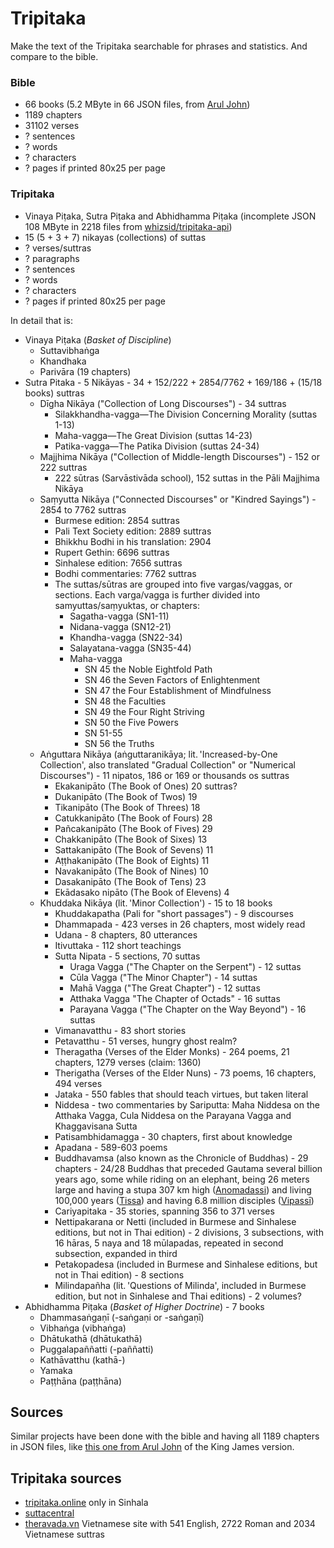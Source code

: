 # Tripitaka

Make the text of the Tripitaka searchable for phrases and statistics. And compare to the bible.

### Bible

- 66 books (5.2 MByte in 66 JSON files, from [Arul John](https://github.com/aruljohn/Bible-kjv))
- 1189 chapters
- 31102 verses
- ? sentences
- ? words
- ? characters
- ? pages if printed 80x25 per page

### Tripitaka

- Vinaya Piṭaka, Sutra Piṭaka and Abhidhamma Piṭaka (incomplete JSON 108 MByte in 2218 files from [whizsid/tripitaka-api](https://github.com/whizsid/tripitaka-api))
- 15 (5 + 3 + 7) nikayas (collections) of suttas
- ? verses/suttras
- ? paragraphs
- ? sentences
- ? words
- ? characters
- ? pages if printed 80x25 per page

In detail that is:
- Vinaya Piṭaka (_Basket of Discipline_)
  - Suttavibhaṅga
  - Khandhaka
  - Parivāra (19 chapters)
- Sutra Pitaka - 5 Nikāyas - 34 + 152/222 + 2854/7762 + 169/186 + (15/18 books) suttras
  - Dīgha Nikāya ("Collection of Long Discourses") - 34 suttras
    - Silakkhandha-vagga—The Division Concerning Morality (suttas 1-13)
    - Maha-vagga—The Great Division (suttas 14-23)
    - Patika-vagga—The Patika Division (suttas 24-34)
  - Majjhima Nikāya ("Collection of Middle-length Discourses") - 152 or 222 suttras
    - 222 sūtras (Sarvāstivāda school), 152 suttas in the Pāli Majjhima Nikāya
  - Saṃyutta Nikāya ("Connected Discourses" or "Kindred Sayings") - 2854 to 7762 suttras
    - Burmese edition: 2854 suttras
    - Pali Text Society edition: 2889 suttras
    - Bhikkhu Bodhi in his translation: 2904
    - Rupert Gethin: 6696 suttras
    - Sinhalese edition: 7656 suttras
    - Bodhi commentaries: 7762 suttras
    - The suttas/sūtras are grouped into five vargas/vaggas, or sections. Each varga/vagga is further divided into samyuttas/saṃyuktas, or chapters:
      - Sagatha-vagga (SN1-11)
      - Nidana-vagga (SN12-21)
      - Khandha-vagga (SN22-34)
      - Salayatana-vagga (SN35-44)
      - Maha-vagga
        - SN 45 the Noble Eightfold Path
        - SN 46 the Seven Factors of Enlightenment
        - SN 47 the Four Establishment of Mindfulness
        - SN 48 the Faculties
        - SN 49 the Four Right Striving
        - SN 50 the Five Powers
        - SN 51-55
        - SN 56 the Truths
  - Aṅguttara Nikāya (aṅguttaranikāya; lit. 'Increased-by-One Collection', also translated "Gradual Collection" or "Numerical Discourses") - 11 nipatos, 186 or 169 or thousands os suttras
    - Ekakanipāto (The Book of Ones) 20 suttras?
    - Dukanipāto (The Book of Twos) 19
    - Tikanipāto (The Book of Threes) 18
    - Catukkanipāto (The Book of Fours) 28
    - Pañcakanipāto (The Book of Fives) 29
    - Chakkanipāto (The Book of Sixes) 13
    - Sattakanipāto (The Book of Sevens) 11
    - Aṭṭhakanipāto (The Book of Eights) 11
    - Navakanipāto (The Book of Nines) 10
    - Dasakanipāto (The Book of Tens) 23
    - Ekādasako nipāto (The Book of Elevens) 4
  - Khuddaka Nikāya (lit. 'Minor Collection') - 15 to 18 books
    - Khuddakapatha (Pali for "short passages") - 9 discourses
    - Dhammapada - 423 verses in 26 chapters, most widely read
    - Udana - 8 chapters, 80 utterances
    - Itivuttaka - 112 short teachings
    - Sutta Nipata - 5 sections, 70 suttas
      - Uraga Vagga ("The Chapter on the Serpent") - 12 suttas
      - Cūla Vagga ("The Minor Chapter") - 14 suttas
      - Mahā Vagga ("The Great Chapter") - 12 suttas
      - Atthaka Vagga "The Chapter of Octads" - 16 suttas
      - Parayana Vagga ("The Chapter on the Way Beyond") - 16 suttas
    - Vimanavatthu - 83 short stories
    - Petavatthu - 51 verses, hungry ghost realm?
    - Theragatha (Verses of the Elder Monks) - 264 poems, 21 chapters, 1279 verses (claim: 1360)
    - Therigatha (Verses of the Elder Nuns) - 73 poems, 16 chapters, 494 verses
    - Jataka - 550 fables that should teach virtues, but taken literal
    - Niddesa - two commentaries by Sariputta: Maha Niddesa on the Atthaka Vagga, Cula Niddesa on the Parayana Vagga and Khaggavisana Sutta
    - Patisambhidamagga - 30 chapters, first about knowledge
    - Apadana - 589-603 poems
    - Buddhavamsa (also known as the Chronicle of Buddhas) - 29 chapters - 24/28 Buddhas that preceded Gautama several billion years ago, some while riding on an elephant, being 26 meters large and having a stupa 307 km high ([Anomadassi](https://en.wikipedia.org/wiki/Anomadassi)) and living 100,000 years ([Tissa](https://en.wikipedia.org/wiki/Tissa_Buddha)) and having 6.8 million disciples ([Vipassī](https://en.wikipedia.org/wiki/Vipassī))
    - Cariyapitaka - 35 stories, spanning 356 to 371 verses
    - Nettipakarana or Netti (included in Burmese and Sinhalese editions, but not in Thai edition) - 2 divisions, 3 subsections, with 16 hāras, 5 naya and 18 mūlapadas, repeated in second subsection, expanded in third
    - Petakopadesa (included in Burmese and Sinhalese editions, but not in Thai edition) - 8 sections
    - Milindapañha (lit. 'Questions of Milinda', included in Burmese edition, but not in Sinhalese and Thai editions) - 2 volumes?
- Abhidhamma Piṭaka (_Basket of Higher Doctrine_) - 7 books
  - Dhammasaṅgaṇī (-saṅgaṇi or -saṅgaṇī)
  - Vibhaṅga (vibhaṅga)
  - Dhātukathā (dhātukathā)
  - Puggalapaññatti (-paññatti)
  - Kathāvatthu (kathā-)
  - Yamaka
  - Paṭṭhāna (paṭṭhāna)




## Sources

Similar projects have been done with the bible and having all 1189 chapters in JSON files, like [this one from Arul John](https://github.com/aruljohn/Bible-kjv) of the King James version.

## Tripitaka sources

- [tripitaka.online](https://tripitaka.online/) only in Sinhala
- [suttacentral](https://suttacentral.net/?lang=en) 
- [theravada.vn](https://theravada.vn/tipitaka-english/) Vietnamese site with 541 English, 2722 Roman and 2034 Vietnamese suttras

